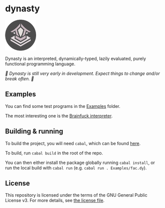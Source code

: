 # dynasty

<img src="Assets/Logo.png" alt="Dynasty Logo" width="100" height="100"/>

Dynasty is an interpreted, dynamically-typed, lazily evaluated, purely functional programming language.

*:construction: Dynasty is still very early in development. Expect things to change and/or break often. :construction:*

## Examples

You can find some test programs in the [Examples](Examples) folder.

The most interesting one is the [Brainfuck interpreter](Examples/BF/bf.dy).

## Building & running

To build the project, you will need `cabal`, which can be found [here](https://www.haskell.org/platform/).

To build, run `cabal build` in the root of the repo.

You can then either install the package globally running `cabal install`, or run the local build with `cabal run` (e.g. `cabal run . Examples/fac.dy`).

## License

This repository is licensed under the terms of the GNU General Public License v3.
For more details, see [the license file](LICENSE.txt).
